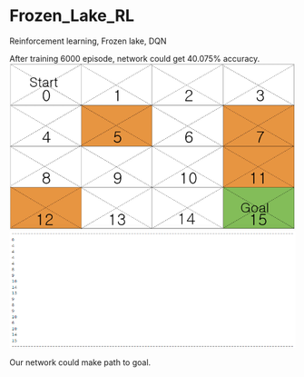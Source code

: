 # Frozen_Lake_RL
Reinforcement learning, Frozen lake, DQN

After training 6000 episode, network could get 40.075% accuracy.
![Output1](/image/Map1.png)
![Output2](/image/Frozen_Lake_Output.PNG)

Our network could make path to goal.
